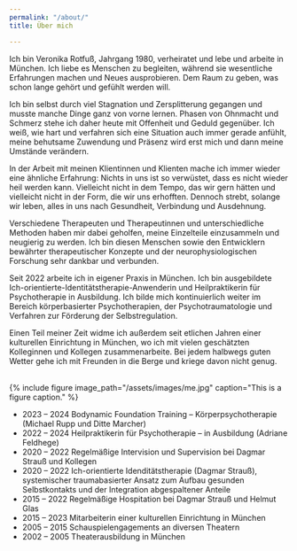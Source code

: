 ```yaml
---
permalink: "/about/"
title: Über mich

---
```

Ich bin Veronika Rotfuß, Jahrgang 1980, verheiratet und lebe und arbeite in München. Ich liebe es Menschen zu begleiten, während sie wesentliche Erfahrungen machen und Neues ausprobieren. Dem Raum zu geben, was schon lange gehört und gefühlt werden will. 

Ich bin selbst durch viel Stagnation und Zersplitterung gegangen und musste manche Dinge ganz von vorne lernen. Phasen von Ohnmacht und Schmerz stehe ich daher heute mit Offenheit und Geduld gegenüber. Ich weiß, wie hart und verfahren sich eine Situation auch immer gerade anfühlt, meine behutsame Zuwendung und Präsenz wird erst mich und dann meine Umstände verändern. 

In der Arbeit mit meinen Klientinnen und Klienten mache ich immer wieder eine ähnliche Erfahrung: Nichts in uns ist so verwüstet, dass es nicht wieder heil werden kann. Vielleicht nicht in dem Tempo, das wir gern hätten und vielleicht nicht in der Form, die wir uns erhofften. Dennoch strebt, solange wir leben, alles in uns nach Gesundheit, Verbindung und Ausdehnung.

Verschiedene Therapeuten und Therapeutinnen und unterschiedliche Methoden haben mir dabei geholfen, meine Einzelteile einzusammeln und neugierig zu werden. Ich bin diesen Menschen sowie den Entwicklern bewährter therapeutischer Konzepte und der neurophysiologischen Forschung sehr dankbar und verbunden.

Seit 2022 arbeite ich in eigener Praxis in München. Ich bin ausgebildete Ich-orientierte-Identitätstherapie-Anwenderin und Heilpraktikerin für Psychotherapie in Ausbildung. Ich bilde mich kontinuierlich weiter im Bereich körperbasierter Psychotherapien, der Psychotraumatologie und Verfahren zur Förderung der Selbstregulation.

Einen Teil meiner Zeit widme ich außerdem seit etlichen Jahren einer kulturellen Einrichtung in München, wo ich mit vielen geschätzten Kolleginnen und Kollegen zusammenarbeite. Bei jedem halbwegs guten Wetter gehe ich mit Freunden in die Berge und kriege davon nicht genug.

<br>
{% include figure image_path="/assets/images/me.jpg" caption="This is a figure caption." %}

* 2023 – 2024 Bodynamic Foundation Training – Körperpsychotherapie   (Michael Rupp und Ditte Marcher)
* 2022 – 2024 Heilpraktikerin für Psychotherapie – in Ausbildung (Adriane Feldhege)
* 2020 – 2022 Regelmäßige Intervision und Supervision bei Dagmar Strauß und Kollegen
* 2020 – 2022 Ich-orientierte Idenditätstherapie (Dagmar Strauß), systemischer traumabasierter Ansatz zum Aufbau gesunden Selbstkontakts und der Integration abgespaltener Anteile
* 2015 – 2022 Regelmäßige Hospitation bei Dagmar Strauß und Helmut Glas
* 2015 – 2023 Mitarbeiterin einer kulturellen Einrichtung in München
* 2005 – 2015 Schauspielengagements an diversen Theatern
* 2002 – 2005 Theaterausbildung in München